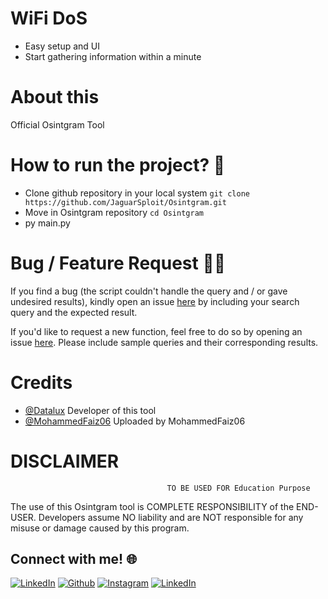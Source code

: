 # WiFi DoS
 - Easy setup and UI
 - Start gathering information within a minute
 

# About this
<p>Official Osintgram Tool</p>


# How to run the project? :thinking:
 - Clone github repository in your local system  `git clone https://github.com/JaguarSploit/Osintgram.git`
 - Move in Osintgram repository  `cd Osintgram`
 - py main.py


# Bug / Feature Request :man_technologist:
If you find a bug (the script couldn't handle the query and / or gave undesired results), kindly open an issue [here](https://github.com/JaguarSploit/Osintgram/issues/new) by including your search query and the expected result.

If you'd like to request a new function, feel free to do so by opening an issue [here](https://github.com/JaguarSploit/Osintgram/issues/new). Please include sample queries and their corresponding results.


# Credits
* [@Datalux](https://github.com/Datalux)
   Developer of this tool
* [@MohammedFaiz06](https://github.com/MohammedFaiz06)
   Uploaded by MohammedFaiz06


# DISCLAIMER
                                       TO BE USED FOR Education Purpose

The use of this Osintgram tool is COMPLETE RESPONSIBILITY of the END-USER. Developers assume NO liability and are NOT responsible for any misuse or damage caused by this program. 


## Connect with me! 🌐

[<img target="_blank" src="https://img.icons8.com/bubbles/100/000000/linkedin.png" title="LinkedIn">](https://www.linkedin.com/in/mohammed-ahmed-faiz-b15b771a2/)       [<img target="_blank" src="https://img.icons8.com/bubbles/100/000000/github.png" title="Github">](https://github.com/MohammedFaiz06)     [<img target="_blank" src="https://img.icons8.com/bubbles/100/000000/instagram-new.png" title="Instagram">](https://instagram.com/mohammed_ahmedfaiz7) [<img target="_blank" src="https://img.icons8.com/bubbles/100/000000/twitter.png" title="LinkedIn">](https://twitter.com/MohammedFaiz06)

